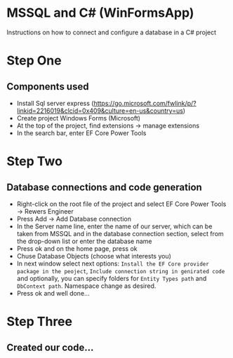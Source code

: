 MSSQL and C# (WinFormsApp)
==========================

Instructions on how to connect and configure a database in a C# project

Step One
========

Components used
---------------

- Install Sql server express (https://go.microsoft.com/fwlink/p/?linkid=2216019&clcid=0x409&culture=en-us&country=us)
- Create project Windows Forms (Microsoft)
- At the top of the project, find extensions -> manage extensions
- In the search bar, enter EF Core Power Tools 

Step Two
========

Database connections and code generation
----------------------------------------

- Right-click on the root file of the project and select EF Core Power Tools -> Rewers Engineer 
- Press Add -> Add Database connection
- In the Server name line, enter the name of our server, which can be taken from MSSQL and in the database connection section, select from the drop-down list or enter the database name
- Press ok and on the home page, press ok
- Chuse Database Objects (choose what interests you)
- In next window select next options: `Install the EF Core provider package in the peoject`, `Include connection string in genirated code` and optionally, you can specify folders for `Entity Types path` and `DbContext path`. Namespace change as desired.
- Press ok and well done...

Step Three
==========

Created our code...
-------------------